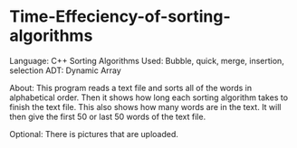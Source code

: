 # Time-Effeciency-of-sorting-algorithms
Language: C++
Sorting Algorithms Used: Bubble, quick, merge, insertion, selection
ADT: Dynamic Array

About: This program reads a text file and sorts all of the words in alphabetical order. Then it shows how long each sorting algorithm takes to finish the text file. This also shows how many words are in the text. It will then give the first 50 or last 50 words of the text file. 

Optional: There is pictures that are uploaded.

